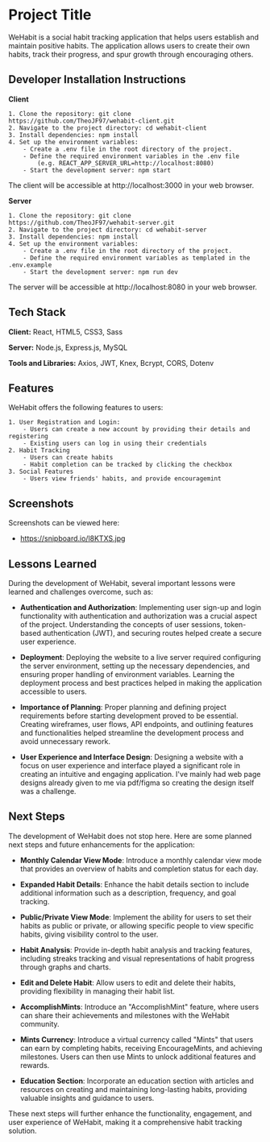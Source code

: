 
# Project Title

WeHabit is a social habit tracking application that helps users establish and maintain positive habits. The application allows users to create their own habits, track their progress, and spur growth through encouraging others.
## Developer Installation Instructions

**Client**

    1. Clone the repository: git clone https://github.com/TheoJF97/wehabit-client.git
    2. Navigate to the project directory: cd wehabit-client
    3. Install dependencies: npm install
    4. Set up the environment variables:
        - Create a .env file in the root directory of the project.
        - Define the required environment variables in the .env file 
            (e.g. REACT_APP_SERVER_URL=http://localhost:8080)
        - Start the development server: npm start
The client will be accessible at http://localhost:3000 in your web browser.

**Server**

    1. Clone the repository: git clone https://github.com/TheoJF97/wehabit-server.git
    2. Navigate to the project directory: cd wehabit-server
    3. Install dependencies: npm install
    4. Set up the environment variables:
        - Create a .env file in the root directory of the project.
        - Define the required environment variables as templated in the .env.example 
        - Start the development server: npm run dev
The server will be accessible at http://localhost:8080 in your web browser.



## Tech Stack

**Client:** React, HTML5, CSS3, Sass

**Server:** Node.js, Express.js, MySQL

**Tools and Libraries:** Axios, JWT, Knex, Bcrypt, CORS, Dotenv


## Features

WeHabit offers the following features to users:

    1. User Registration and Login:
        - Users can create a new account by providing their details and registering
        - Existing users can log in using their credentials
    2. Habit Tracking
        - Users can create habits 
        - Habit completion can be tracked by clicking the checkbox
    3. Social Features
        - Users view friends' habits, and provide encouragemint
## Screenshots

Screenshots can be viewed here:
- https://snipboard.io/l8KTXS.jpg


## Lessons Learned

During the development of WeHabit, several important lessons were learned and challenges overcome, such as:

- **Authentication and Authorization**: Implementing user sign-up and login functionality with authentication and authorization was a crucial aspect of the project. Understanding the concepts of user sessions, token-based authentication (JWT), and securing routes helped create a secure user experience.

- **Deployment**: Deploying the website to a live server required configuring the server environment, setting up the necessary dependencies, and ensuring proper handling of environment variables. Learning the deployment process and best practices helped in making the application accessible to users.

- **Importance of Planning**: Proper planning and defining project requirements before starting development proved to be essential. Creating wireframes, user flows, API endpoints, and outlining features and functionalities helped streamline the development process and avoid unnecessary rework.

- **User Experience and Interface Design**: Designing a website with a focus on user experience and interface played a significant role in creating an intuitive and engaging application. I've mainly had web page designs already given to me via pdf/figma so creating the design itself was a challenge.


## Next Steps
The development of WeHabit does not stop here. Here are some planned next steps and future enhancements for the application:

- **Monthly Calendar View Mode**: Introduce a monthly calendar view mode that provides an overview of habits and completion status for each day.

- **Expanded Habit Details**: Enhance the habit details section to include additional information such as a description, frequency, and goal tracking.

- **Public/Private View Mode**: Implement the ability for users to set their habits as public or private, or allowing specific people to view specific habits, giving visibility control to the user.

- **Habit Analysis**: Provide in-depth habit analysis and tracking features, including streaks tracking and visual representations of habit progress through graphs and charts.

- **Edit and Delete Habit**: Allow users to edit and delete their habits, providing flexibility in managing their habit list.

- **AccomplishMints**: Introduce an "AccomplishMint" feature, where users can share their achievements and milestones with the WeHabit community.

- **Mints Currency**: Introduce a virtual currency called "Mints" that users can earn by completing habits, receiving EncourageMints, and achieving milestones. Users can then use Mints to unlock additional features and rewards.

- **Education Section**: Incorporate an education section with articles and resources on creating and maintaining long-lasting habits, providing valuable insights and guidance to users.

These next steps will further enhance the functionality, engagement, and user experience of WeHabit, making it a comprehensive habit tracking solution.